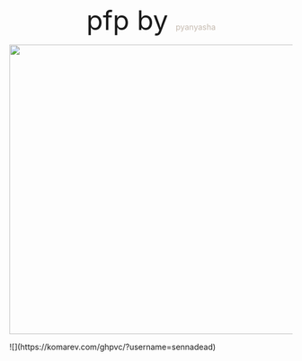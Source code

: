 <p align="center"> <font size="+5"> pfp by </font> <font color="#C5BAAF"> pyanyasha </font> </p>
<p align="center"> <img width="516" src="https://files.catbox.moe/zpqynt.jpg"> </p>
![](https://komarev.com/ghpvc/?username=sennadead)
